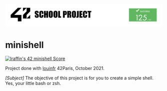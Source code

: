 ![42](img/42Project.png "42")

# minishell

[![lraffin's 42 minishell Score](https://badge42.vercel.app/api/v2/cl1i27ilm001109l1ep0jx30g/project/2357162)](https://github.com/JaeSeoKim/badge42)

Project done with [louinfr](https://github.com/louisnfr)
42Paris, October 2021.

*[Subject]* The objective of this project is for you to create a simple shell. Yes, your
little bash or zsh.
